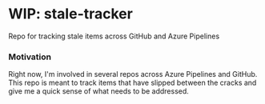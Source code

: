 # WIP: stale-tracker
Repo for tracking stale items across GitHub and Azure Pipelines

### Motivation

Right now, I'm involved in several repos across Azure Pipelines and GitHub. This repo is meant to track items that have slipped between the cracks and give me a quick sense of what needs to be addressed.
